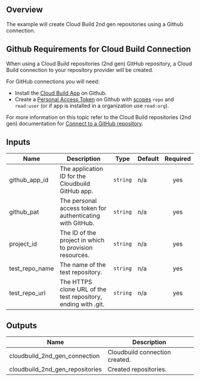 ## Overview

The example will create Cloud Build 2nd gen repositories using a Github connection.

## Github Requirements for Cloud Build Connection

When using a Cloud Build repositories (2nd gen) GitHub repository, a Cloud Build connection to your repository provider will be created.

For GitHub connections you will need:

- Install the [Cloud Build App](https://github.com/apps/google-cloud-build) on Github.
- Create a [Personal Access Token](https://docs.github.com/en/authentication/keeping-your-account-and-data-secure/creating-a-personal-access-token) on Github with [scopes](https://docs.github.com/en/apps/oauth-apps/building-oauth-apps/scopes-for-oauth-apps#available-scopes) `repo` and `read:user` (or if app is installed in a organization use `read:org`).

For more information on this topic refer to the Cloud Build repositories (2nd gen) documentation for
[Connect to a GitHub repository](https://cloud.google.com/build/docs/automating-builds/github/connect-repo-github?generation=2nd-gen).

<!-- BEGINNING OF PRE-COMMIT-TERRAFORM DOCS HOOK -->
## Inputs

| Name | Description | Type | Default | Required |
|------|-------------|------|---------|:--------:|
| github\_app\_id | The application ID for the Cloudbuild GitHub app. | `string` | n/a | yes |
| github\_pat | The personal access token for authenticating with GitHub. | `string` | n/a | yes |
| project\_id | The ID of the project in which to provision resources. | `string` | n/a | yes |
| test\_repo\_name | The name of the test repository. | `string` | n/a | yes |
| test\_repo\_url | The HTTPS clone URL of the test repository, ending with .git. | `string` | n/a | yes |

## Outputs

| Name | Description |
|------|-------------|
| cloudbuild\_2nd\_gen\_connection | Cloudbuild connection created. |
| cloudbuild\_2nd\_gen\_repositories | Created repositories. |

<!-- END OF PRE-COMMIT-TERRAFORM DOCS HOOK -->
